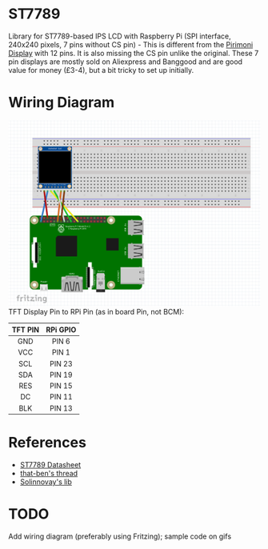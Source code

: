 # ST7789
Library for ST7789-based IPS LCD with Raspberry Pi (SPI interface, 240x240 pixels, 7 pins without CS pin) - This is different from the [Pirimoni Display](https://www.adafruit.com/product/3787) with 12 pins. It is also missing the CS pin unlike the original. These 7 pin displays are mostly sold on Aliexpress and Banggood and are good value for money (£3-4), but a bit tricky to set up initially.

# Wiring Diagram
![alt text](https://github.com/pkkirilov/ST7789/blob/master/ST7789%20wiring.png "Wiring")
TFT Display Pin to RPi Pin (as in board Pin, not BCM): 

| TFT PIN | RPi GPIO |
|:-------:|:--------:|
|   GND   |   PIN 6  |
|   VCC   |   PIN 1  |
|   SCL   |  PIN 23  |
|   SDA   |  PIN 19  |
|   RES   |  PIN 15  |
|    DC   |  PIN 11  |
|   BLK   |  PIN 13  |


# References
* [ST7789 Datasheet](https://drive.google.com/file/d/1OHdfYN2_EqtdWj6n5vNYCxvyYUSaHTt2/view)
* [that-ben's thread](https://raspberrypi.stackexchange.com/q/108168)
* [Solinnovay's lib](https://github.com/solinnovay/Python_ST7789)
# TODO
Add wiring diagram (preferably using Fritzing); sample code on gifs
